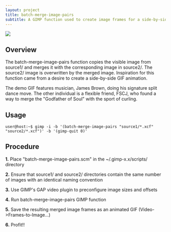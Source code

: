 ```yaml
---
layout: project
title: batch-merge-image-pairs
subtitle: A GIMP function used to create image frames for a side-by-side GIF animation.
---
```


<img src="http://niftyhedgehog.com/batch-merge-image-pairs/images/final_gif.gif">

## Overview
The batch-merge-image-pairs function copies the visible image from source1/ and merges it with the corresponding image in source2/. The source2/ image is overwritten by the merged image. Inspiration for this function came from a desire to create a side-by-side GIF animation. 

The demo GIF features musician, James Brown, doing his signature split dance move. The other individual is a flexible friend, FSCJ, who found a way to merge the "Godfather of Soul" with the sport of curling.

## Usage
```
user@host:~$ gimp -i -b '(batch-merge-image-pairs "source1/*.xcf" "source2/*.xcf")' -b '(gimp-quit 0)'
```

## Procedure
**1.** Place "batch-merge-image-pairs.scm" in the ~/.gimp-x.x/scripts/ directory

**2.** Ensure that source1/ and source2/ directories contain the same number of images with an identical naming convention

**3.** Use GIMP's GAP video plugin to preconfigure image sizes and offsets

**4.** Run batch-merge-image-pairs GIMP function 

**5.** Save the resulting merged image frames as an animated GIF (Video->Frames-to-Image...)

**6.** Profit!!

